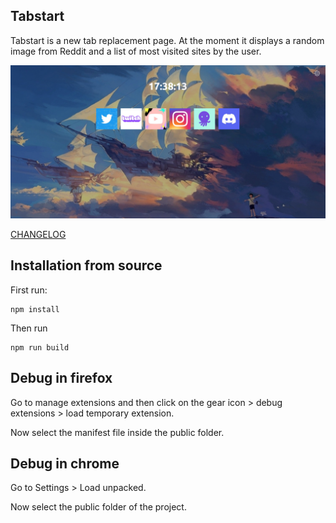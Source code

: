 ## Tabstart

Tabstart is a new tab replacement page. At the moment it displays a random image from Reddit and a list of most visited sites by the user.

![](./screenshot.png)

[CHANGELOG](./CHANGELOG.md)

## Installation from source

First run:

```
npm install
```

Then run

```
npm run build
```

## Debug in firefox

Go to manage extensions and then click on the gear icon > debug extensions > load temporary extension.

Now select the manifest file inside the public folder.

## Debug in chrome

Go to Settings > Load unpacked.

Now select the public folder of the project.

